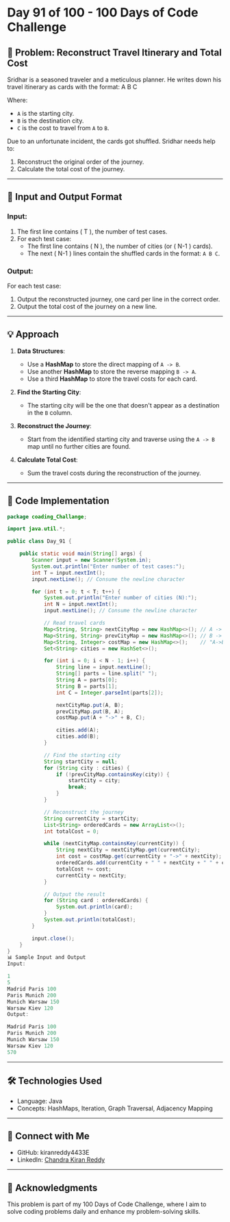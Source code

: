 # Day 91 of 100 - 100 Days of Code Challenge

## 📝 Problem: Reconstruct Travel Itinerary and Total Cost

Sridhar is a seasoned traveler and a meticulous planner. He writes down his travel itinerary as cards with the format:
A B C


Where:
- `A` is the starting city.
- `B` is the destination city.
- `C` is the cost to travel from `A` to `B`.

Due to an unfortunate incident, the cards got shuffled. Sridhar needs help to:
1. Reconstruct the original order of the journey.
2. Calculate the total cost of the journey.

---

## 🔗 Input and Output Format

### Input:
1. The first line contains \( T \), the number of test cases.
2. For each test case:
   - The first line contains \( N \), the number of cities (or \( N-1 \) cards).
   - The next \( N-1 \) lines contain the shuffled cards in the format: `A B C`.

### Output:
For each test case:
1. Output the reconstructed journey, one card per line in the correct order.
2. Output the total cost of the journey on a new line.

---

## 💡 Approach

1. **Data Structures**:
   - Use a **HashMap** to store the direct mapping of `A -> B`.
   - Use another **HashMap** to store the reverse mapping `B -> A`.
   - Use a third **HashMap** to store the travel costs for each card.

2. **Find the Starting City**:
   - The starting city will be the one that doesn't appear as a destination in the `B` column.

3. **Reconstruct the Journey**:
   - Start from the identified starting city and traverse using the `A -> B` map until no further cities are found.

4. **Calculate Total Cost**:
   - Sum the travel costs during the reconstruction of the journey.

---

## 🚀 Code Implementation

```java
package coading_Challange;

import java.util.*;

public class Day_91 {

    public static void main(String[] args) {
        Scanner input = new Scanner(System.in);
        System.out.println("Enter number of test cases:");
        int T = input.nextInt();
        input.nextLine(); // Consume the newline character

        for (int t = 0; t < T; t++) {
            System.out.println("Enter number of cities (N):");
            int N = input.nextInt();
            input.nextLine(); // Consume the newline character

            // Read travel cards
            Map<String, String> nextCityMap = new HashMap<>(); // A -> B mapping
            Map<String, String> prevCityMap = new HashMap<>(); // B -> A mapping
            Map<String, Integer> costMap = new HashMap<>();    // "A->B" -> Cost
            Set<String> cities = new HashSet<>();

            for (int i = 0; i < N - 1; i++) {
                String line = input.nextLine();
                String[] parts = line.split(" ");
                String A = parts[0];
                String B = parts[1];
                int C = Integer.parseInt(parts[2]);

                nextCityMap.put(A, B);
                prevCityMap.put(B, A);
                costMap.put(A + "->" + B, C);

                cities.add(A);
                cities.add(B);
            }

            // Find the starting city
            String startCity = null;
            for (String city : cities) {
                if (!prevCityMap.containsKey(city)) {
                    startCity = city;
                    break;
                }
            }

            // Reconstruct the journey
            String currentCity = startCity;
            List<String> orderedCards = new ArrayList<>();
            int totalCost = 0;

            while (nextCityMap.containsKey(currentCity)) {
                String nextCity = nextCityMap.get(currentCity);
                int cost = costMap.get(currentCity + "->" + nextCity);
                orderedCards.add(currentCity + " " + nextCity + " " + cost);
                totalCost += cost;
                currentCity = nextCity;
            }

            // Output the result
            for (String card : orderedCards) {
                System.out.println(card);
            }
            System.out.println(totalCost);
        }

        input.close();
    }
}
📊 Sample Input and Output
Input:

1
5
Madrid Paris 100
Paris Munich 200
Munich Warsaw 150
Warsaw Kiev 120
Output:

Madrid Paris 100
Paris Munich 200
Munich Warsaw 150
Warsaw Kiev 120
570
```
---
## 🛠️ Technologies Used
- Language: Java
- Concepts: HashMaps, Iteration, Graph Traversal, Adjacency Mapping

---
## 🤝 Connect with Me
- GitHub: kiranreddy4433E
- LinkedIn: [Chandra Kiran Reddy](https://www.linkedin.com/in/chandra-kiran-reddy-reddycharla-a9a746230/)

--- 
## 🌟 Acknowledgments
This problem is part of my 100 Days of Code Challenge, where I aim to solve coding problems daily and enhance my problem-solving skills.
